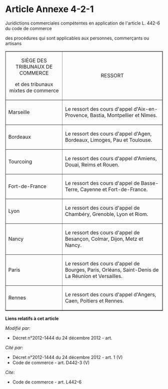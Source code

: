 # Article Annexe 4-2-1

Juridictions commerciales compétentes en application de l'article L. 442-6 du code de commerce

des procédures qui sont applicables aux personnes, commerçants ou artisans 

<table width="740" align="center" border="1">
  <tbody>
    <tr>
      <td align="center">

SIÈGE DES TRIBUNAUX DE COMMERCE

et des tribunaux mixtes de commerce

</td>
      <td align="center">RESSORT </td>
    </tr>
    <tr>
      <td align="left">

Marseille 

</td>
      <td align="left">

Le ressort des cours d'appel d'Aix-en-Provence, Bastia, Montpellier et Nîmes. 

</td>
    </tr>
    <tr>
      <td align="left">

Bordeaux 

</td>
      <td align="left">

Le ressort des cours d'appel d'Agen, Bordeaux, Limoges, Pau et Toulouse. 

</td>
    </tr>
    <tr>
      <td align="left">

Tourcoing 

</td>
      <td align="left">

Le ressort des cours d'appel d'Amiens, Douai, Reims et Rouen. 

</td>
    </tr>
    <tr>
      <td align="left">

Fort-de-France 

</td>
      <td align="left">

Le ressort des cours d'appel de Basse-Terre, Cayenne et Fort-de-France. 

</td>
    </tr>
    <tr>
      <td align="left">

Lyon 

</td>
      <td align="left">

Le ressort des cours d'appel de Chambéry, Grenoble, Lyon et Riom. 

</td>
    </tr>
    <tr>
      <td align="left">

Nancy 

</td>
      <td align="left">

Le ressort des cours d'appel de Besançon, Colmar, Dijon, Metz et Nancy. 

</td>
    </tr>
    <tr>
      <td align="left">

Paris 

</td>
      <td align="left">

Le ressort des cours d'appel de Bourges, Paris, Orléans, Saint-Denis de La Réunion et Versailles. 

</td>
    </tr>
    <tr>
      <td align="left">

Rennes 

</td>
      <td align="left">

Le ressort des cours d'appel d'Angers, Caen, Poitiers et Rennes.

</td>
    </tr>
  </tbody>
</table>

**Liens relatifs à cet article**

_Modifié par_:

  - Décret n°2012-1444 du 24 décembre 2012 - art.

_Cité par_:

  - Décret n°2012-1444 du 24 décembre 2012 - art. 1 (V)
  - Code de commerce - art. D442-3 (V)

_Cite_:

  - Code de commerce - art. L442-6
